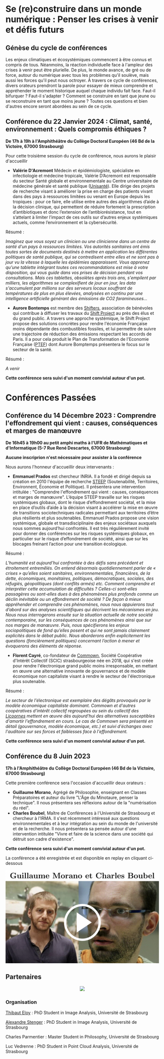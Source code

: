 # Se (re)construire dans un monde numérique : Penser les crises à venir et défis futurs

## Génèse du cycle de conférences

Les enjeux climatiques et écosystémiques commencent à être connus et compris de tous. Néanmoins, la réaction individuelle face à l'ampleur des crises à venir peut être plurielle. De plus, le monde avance, de gré ou de force, autour du numérique avec tous les problèmes qu'il soulève, mais aussi les forces qu'il peut nous octroyer. À travers ce cycle de conférences, divers orateurs prendront la parole pour essayer de mieux comprendre et appréhender le moment historique auquel chaque individu fait face. Faut-il bifurquer ? Faut-il s'adapter ? Comment se construire en tant que jeune ou se reconstruire en tant que moins jeune ? Toutes ces questions et bien d'autres encore seront abordées au sein de ce cycle.

## Conférence du 22 Janvier 2024 : Climat, santé, environnement : Quels compromis éthiques ?

__De 17h à 19h à l'Amphithéâtre du Collège Doctoral Européen (46 Bd de la Victoire, 67000 Strasbourg)__

Pour cette troisième session du cycle de conférence, nous aurons le plaisir d'accueillir 

- **Valérie D'Acremont** Médecin et épidémiologiste, spécialiste en infectiologie et médecine tropicale, Valérie D’Acremont est responsable du secteur Santé globale et environnementale au Centre universitaire de médecine générale et santé publique ([Unisanté](https://www.unisante.ch/fr)). Elle dirige des projets de recherche visant à améliorer la prise en charge des patients vivant dans des pays à ressources limitées ou venant en Europe depuis les tropiques : pour ce faire, elle utilise entre autres des algorithmes d’aide à la décision clinique, qui permettent de réduire fortement la prescription d’antibiotiques et donc l’extension de l’antibiorésistance, tout en s’attelant à limiter l’impact de ces outils sur d’autres enjeux systémiques actuels, comme l’environnement et la cybersécurité.

Résumé : 

*Imaginez que vous soyez un clinicien ou une clinicienne dans un centre de santé d'un pays à ressources limitées. Vos autorités sanitaires ont émis toutes sortes de documents destinés à mettre en application les différentes politiques de santé publique, qui se contredisent entre elles et ne sont pas à jour vu la vitesse à laquelle les épidémies apparaissent. Vous apprenez qu’une tablette intégrant toutes ces recommandations est mise à votre disposition, qui vous guide dans vos prises de décision pendant vos consultations. Mais ces tablettes, obsolètes après trois ans, s'empilent par milliers, les algorithmes se complexifient de jour en jour, les data s'accumulent par millions sur des serveurs locaux souffrant de températures de plus en plus élevées, analysées en continu par une intelligence artificielle générant des émissions de CO2 faramineuses…*

- **Aurore Bontemps** est membre des [Shifters](https://www.theshifters.org/), association de bénévoles qui contribue à diffuser les travaux du [Shift Project](https://theshiftproject.org/) au près des élus et du grand public. A travers une approche systémique, le Shift Project propose des solutions concrètes pour rendre l'économie Française moins dépendante des combustibles fossiles, et lui permettre de suivre une trajectoire de réduction des émissions respectant les accords de Paris. Il a pour cela produit le Plan de Transformation de l'Economie Française ([PTEF](https://theshiftproject.org/crises-climat-plan-de-transformation-de-leconomie-francaise/)) dont Aurore Bomptemps présentera le focus sur le secteur de la santé.

Résumé : 

*A venir*

__Cette conférence sera suivi d'un moment convivial autour d'un pot.__   

# __Conférences Passées__

## Conférence du 14 Décembre 2023 : Comprendre l'effondrement qui vient : causes, conséquences et marges de manœuvre
__De 16h45 à 19h00 au petit amphi maths à l'UFR de Mathématiques et d'Informatique (5-7 Rue René Descartes, 67000 Strasbourg)__

**Aucune inscriprion n'est nécessaire pour assister à la conférence**

Nous aurons l'honneur d'accueillir deux intervenants :

- **Emmanuel Prados** est chercheur INRIA. Il a fondé et dirigé depuis sa création en 2010 l'équipe de recherche [STEEP](https://steep.inria.fr/) (Soutenabilité, Territoires, Environnent, Économie et Politique).   Il présentera une intervention intitulée : "Comprendre l'effondrement qui vient : causes, conséquences et marges de manœuvre". L’équipe STEEP travaille sur les risques systémiques globaux, dont le risque d’effondrement sociétal, et la mise en place d’outils d’aide à la décision visant à accélérer la mise en œuvre de transitions sociotechniques radicales permettant aux territoires d’être plus résilients et plus soutenables. Emmanuel Prados propose une vision systémique, globale et transdisciplinaire des enjeux sociétaux auxquels nous sommes aujourd’hui confrontés. Il est très régulièrement invité pour donner des conférences sur les risques systémiques globaux, en particulier sur le risque d’effondrement de société, ainsi que sur les blocages freinant l’action pour une transition écologique.

Résumé :

*L’humanité est aujourd’hui confrontée à des défis sans précédent et étroitement entremêlés. On entend désormais quotidiennement parler de « crises » qu’elles soient sanitaires, environnementales, financières, de la dette, économiques, monétaires, politiques, démocratiques, sociales, des réfugiés, géopolitiques (dont conflits armés) etc. Comment comprendre et interpréter cette accumulation de difficultés ? Celles-ci sont-elles passagères ou sont-elles dues à des phénomènes plus profonds comme un déclin inévitable ou un effondrement de société ?
De façon à mieux appréhender et comprendre ces phénomènes, nous nous appuierons tout d’abord sur des analyses scientifiques qui décrivent les mécanismes en jeu. Nous nous interrogerons ensuite sur la situation actuelle de notre société contemporaine, sur les conséquences de ces phénomènes ainsi que sur nos marges de manœuvre. Puis, nous spécifierons les enjeux sociopolitiques de fond qu’elles posent et qui ne sont jamais clairement explicités dans le débat public. Nous aborderons enfin explicitement les questions (foncièrement politiques) concernant l’action à mener et évoquerons des éléments de réponse.*

- **Florent Cayré**, co-fondateur de [Commown](https://commown.coop/), Société Coopérative d'Intérêt Collectif (SCIC) strasbourgeoise née en 2018, qui s'est créée pour rendre l'électronique grand public moins irresponsable, en mettant en œuvre une alternative innovante de gouvernance et de modèle économique non capitaliste visant à rendre le secteur de l'électronique plus soutenable.

Résumé :

*Le secteur de l'électronique est exemplaire des dégâts provoqués par le modèle économique capitaliste dominant. Commown et d'autres coopératives d'intérêt collectif regroupées au sein du collectif des [Licoornes](https://www.licoornes.coop/) mettent en œuvre dès aujourd'hui des alternatives susceptibles d'amortir l'effondrement en cours. Le cas de Commown sera présenté en détail (gouvernance, modèle économique, etc.) et suivi d'échanges avec l'auditoire sur ses forces et faiblesses face à l'effondrement.*


__Cette conférence sera suivi d'un moment convivial autour d'un pot.__

## Conférence du 8 Juin 2023
__17h à l'Amphithéâtre du Collège Doctoral Européen (46 Bd de la Victoire, 67000 Strasbourg)__

Cette première conférence sera l'occasion d'accueillir deux orateurs :

- **Guillaume Morano**, Agrégé de Philosophie, enseignant en Classes Préparatoires et auteur du livre "L'Âge du Minotaure, penser la technique". Il nous présentera ses réflexions autour de la "numérisation du réel".
- **Charles Boubel**, Maître de Conférences à l'Université de Strasbourg et chercheur à l'IRMA. Il s'est récemment intéressé aux questions environnementales et à leur intégration au sein du monde de l'université et de la recherche. Il nous présentera sa pensée autour d'une intervention intitulée "Vivre et faire de la science dans une société qui détruit son cadre d'existence".

__Cette conférence sera suivi d'un moment convivial autour d'un pot.__

La conférence a été enregistrée et est disponible en replay en cliquant ci-dessous

[![IMAGE ALT TEXT HERE](./miniature_1.png)](https://www.youtube.com/watch?v=CagJaoKc2B4&ab)

## Partenaires

<p align="center">
  <img src="https://france.math.cnrs.fr/wp-content/uploads/2021/12/Unistra-iti-010_Carte_de_Visite.png" />
</p>


### Organisation 
[Thibaut Eloy](mailto:thibaut.eloy@etu.unistra.fr) : PhD Student in Image Analysis, Université de Strasbourg

[Alexandre Stenger](mailto:alstenger@unistra.fr) : PhD Student in Image Analysis, Université de Strasbourg

Charles Parmentier : Master Student in Philosophy, Université de Strasbourg

Luc Vedrenne : PhD Student in Point Cloud Analysis, Université de Strasbourg
